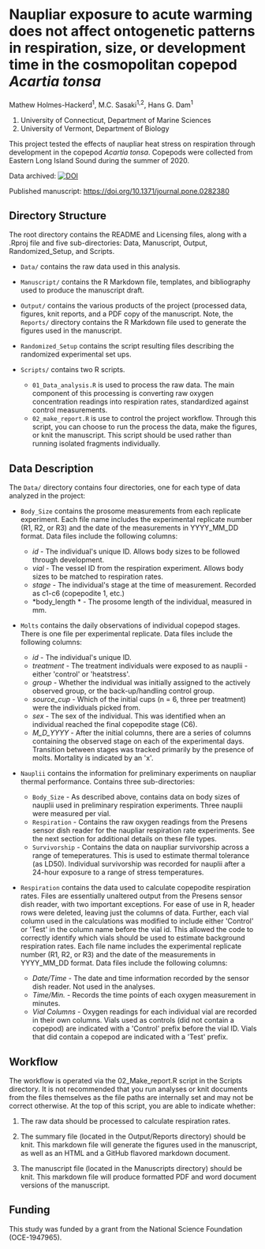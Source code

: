 # Naupliar exposure to acute warming does not affect ontogenetic patterns in respiration, size, or development time in the cosmopolitan copepod *Acartia tonsa* 

Mathew Holmes-Hackerd<sup>1</sup>, M.C. Sasaki<sup>1,2</sup>, Hans G. Dam<sup>1</sup> 

1. University of Connecticut, Department of Marine Sciences  
2. University of Vermont, Department of Biology  

This project tested the effects of naupliar heat stress on respiration through development in the copepod *Acartia tonsa*. Copepods were collected from Eastern Long Island Sound during the summer of 2020. 

Data archived: [![DOI](https://zenodo.org/badge/563165816.svg)](https://zenodo.org/badge/latestdoi/563165816)    

Published manuscript: https://doi.org/10.1371/journal.pone.0282380     

## Directory Structure 
The root directory contains the README and Licensing files, along with a .Rproj file and five sub-directories: Data, Manuscript, Output, Randomized_Setup, and Scripts.  

-   `Data/` contains the raw data used in this analysis.  

-   `Manuscript/` contains the R Markdown file, templates, and bibliography used to produce the manuscript draft. 

-   `Output/` contains the various products of the project (processed data, figures, knit reports, and a PDF copy of the manuscript. Note, the `Reports/` directory contains the R Markdown file used to generate the figures used in the manuscript.  

-   `Randomized_Setup` contains the script resulting files describing the randomized experimental set ups.  

-   `Scripts/` contains two R scripts. 
    -   `01_Data_analysis.R` is used to process the raw data. The main component of this processing is converting raw oxygen concentration readings into respiration rates, standardized against control measurements.  
    -   `02_make_report.R` is use to control the project workflow. Through this script, you can choose to run the process the data, make the figures, or knit the manuscript. This script should be used rather than running isolated fragments individually. 


## Data Description 

The `Data/` directory contains four directories, one for each type of data analyzed in the project:  

-   `Body_Size` contains the prosome measurements from each replicate experiment. Each file name includes the experimental replicate number (R1, R2, or R3) and the date of the measurements in YYYY_MM_DD format. Data files include the following columns:  
    -   *id* - The individual's unique ID. Allows body sizes to be followed through development.
    -   *vial* - The vessel ID from the respiration experiment. Allows body sizes to be matched to respiration rates.
    -   *stage*	- The individual's stage at the time of measurement. Recorded as c1-c6 (copepodite 1, etc.)
    -   *body_length * - The prosome length of the individual, measured in mm.  

-   `Molts` contains the daily observations of individual copepod stages. There is one file per experimental replicate. Data files include the following columns:   
    -   *id* - The individual's unique ID. 	  
    -   *treatment*	- The treatment individuals were exposed to as nauplii - either 'control' or 'heatstress'.    
    -   *group* - Whether the individual was initially assigned to the actively observed group, or the back-up/handling control group.   
    -   *source_cup* - Which of the initial cups (n = 6, three per treatment) were the individuals picked from.   
    -   *sex* - The sex of the individual. This was identified when an individual reached the final copepodite stage (C6).   
    -   *M_D_YYYY* - After the initial columns, there are a series of columns containing the observed stage on each of the experimental days. Transition between stages was tracked primarily by the presence of molts. Mortality is indicated by an 'x'.    

-   `Nauplii` contains the information for preliminary experiments on naupliar thermal performance. Contains three sub-directories:  
    -   `Body_Size` - As described above, contains data on body sizes of nauplii used in preliminary respiration experiments. Three nauplii were measured per vial.
    -   `Respiration` - Contains the raw oxygen readings from the Presens sensor dish reader for the naupliar respiration rate experiments. See the next section for additional details on these file types. 
    -   `Survivorship` - Contains the data on naupliar survivorship across a range of temeperatures. This is used to estimate thermal tolerance (as LD50). Individual survivorship was recorded for nauplii after a 24-hour exposure to a range of stress temperatures. 
    
-   `Respiration` contains the data used to calculate copepodite respiration rates. Files are essentially unaltered output from the Presens sensor dish reader, with two important exceptions. For ease of use in R, header rows were deleted, leaving just the columns of data. Further, each vial column used in the calculations was modified to include either 'Control' or 'Test' in the column name before the vial id. This allowed the code to correctly identify which vials should be used to estimate background respiration rates. Each file name includes the experimental replicate number (R1, R2, or R3) and the date of the measurements in YYYY_MM_DD format. Data files include the following columns:   
    -   *Date/Time* - The date and time information recorded by the sensor dish reader. Not used in the analyses. 	  
    -   *Time/Min.*	- Records the time points of each oxygen measurement in minutes.      
    -   *Vial Columns* - Oxygen readings for each individual vial are recorded in their own columns. Vials used as controls (did not contain a copepod) are indicated with a 'Control' prefix before the vial ID. Vials that did contain a copepod are indicated with a 'Test' prefix.     

  
## Workflow

The workflow is operated via the 02_Make_report.R script in the Scripts directory. It is not recommended that you run analyses or knit documents from the files themselves as the file paths are internally set and may not be correct otherwise. At the top of this script, you are able to indicate whether:

1. The raw data should be processed to calculate respiration rates.  

2. The summary file (located in the Output/Reports directory) should be knit. This markdown file will generate the figures used in the manuscript, as well as an HTML and a GitHub flavored markdown document.

3. The manuscript file (located in the Manuscripts directory) should be knit. This markdown file will produce formatted PDF and word document versions of the manuscript. 


## Funding

This study was funded by a grant from the National Science Foundation (OCE-1947965).  
